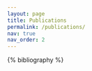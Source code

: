 ```yaml
---
layout: page
title: Publications
permalink: /publications/
nav: true
nav_order: 2
---
```


<div class="publications">
{% bibliography %}
</div>
